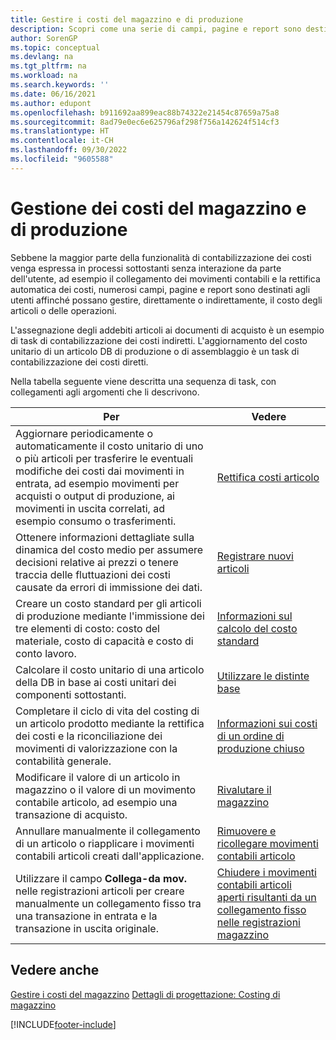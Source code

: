 ```yaml
---
title: Gestire i costi del magazzino e di produzione
description: Scopri come una serie di campi, pagine e report sono destinati agli utenti che gestiscono direttamente o indirettamente il costo di articoli o operazioni.
author: SorenGP
ms.topic: conceptual
ms.devlang: na
ms.tgt_pltfrm: na
ms.workload: na
ms.search.keywords: ''
ms.date: 06/16/2021
ms.author: edupont
ms.openlocfilehash: b911692aa899eac88b74322e21454c87659a75a8
ms.sourcegitcommit: 8ad79e0ec6e625796af298f756a142624f514cf3
ms.translationtype: HT
ms.contentlocale: it-CH
ms.lasthandoff: 09/30/2022
ms.locfileid: "9605588"
---
```

# <a name="handling-inventory-and-manufacturing-costs"></a>Gestione dei costi del magazzino e di produzione

Sebbene la maggior parte della funzionalità di contabilizzazione dei costi venga espressa in processi sottostanti senza interazione da parte dell'utente, ad esempio il collegamento dei movimenti contabili e la rettifica automatica dei costi, numerosi campi, pagine e report sono destinati agli utenti affinché possano gestire, direttamente o indirettamente, il costo degli articoli o delle operazioni.  

 L'assegnazione degli addebiti articoli ai documenti di acquisto è un esempio di task di contabilizzazione dei costi indiretti. L'aggiornamento del costo unitario di un articolo DB di produzione o di assemblaggio è un task di contabilizzazione dei costi diretti.  

 Nella tabella seguente viene descritta una sequenza di task, con collegamenti agli argomenti che li descrivono.   

|**Per**|**Vedere**|  
|------------|-------------|  
|Aggiornare periodicamente o automaticamente il costo unitario di uno o più articoli per trasferire le eventuali modifiche dei costi dai movimenti in entrata, ad esempio movimenti per acquisti o output di produzione, ai movimenti in uscita correlati, ad esempio consumo o trasferimenti.|[Rettifica costi articolo](inventory-how-adjust-item-costs.md)|  
|Ottenere informazioni dettagliate sulla dinamica del costo medio per assumere decisioni relative ai prezzi o tenere traccia delle fluttuazioni dei costi causate da errori di immissione dei dati.|[Registrare nuovi articoli](inventory-how-register-new-items.md)|  
|Creare un costo standard per gli articoli di produzione mediante l'immissione dei tre elementi di costo: costo del materiale, costo di capacità e costo di conto lavoro.|[Informazioni sul calcolo del costo standard](finance-about-calculating-standard-cost.md)|  
|Calcolare il costo unitario di una articolo della DB in base ai costi unitari dei componenti sottostanti.|[Utilizzare le distinte base](inventory-how-work-BOMs.md) |  
|Completare il ciclo di vita del costing di un articolo prodotto mediante la rettifica dei costi e la riconciliazione dei movimenti di valorizzazione con la contabilità generale.|[Informazioni sui costi di un ordine di produzione chiuso](finance-about-finished-production-order-costs.md)|  
|Modificare il valore di un articolo in magazzino o il valore di un movimento contabile articolo, ad esempio una transazione di acquisto.|[Rivalutare il magazzino](inventory-how-revalue-inventory.md)|
|Annullare manualmente il collegamento di un articolo o riapplicare i movimenti contabili articoli creati dall'applicazione.|[Rimuovere e ricollegare movimenti contabili articolo](finance-how-to-remove-and-reapply-item-entries.md)|  
|Utilizzare il campo **Collega-da mov.** nelle registrazioni articoli per creare manualmente un collegamento fisso tra una transazione in entrata e la transazione in uscita originale.|[Chiudere i movimenti contabili articoli aperti risultanti da un collegamento fisso nelle registrazioni magazzino](finance-how-to-close-open-item-ledger-entries-resulting-from-fixed-application-in-the-item-journal.md)|  

## <a name="see-also"></a>Vedere anche

[Gestire i costi del magazzino](finance-manage-inventory-costs.md)
[Dettagli di progettazione: Costing di magazzino](design-details-inventory-costing.md)


[!INCLUDE[footer-include](includes/footer-banner.md)]